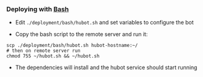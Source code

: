 ### Deploying with [Bash](http://en.wikipedia.org/wiki/Bash_(Unix_shell))

* Edit `./deployment/bash/hubot.sh` and set variables to configure the bot

* Copy the bash script to the remote server and run it:

```
scp ./deployment/bash/hubot.sh hubot-hostname:~/
# then on remote server run
chmod 755 ~/hubot.sh && ~/hubot.sh
```

* The dependencies will install and the hubot service should start running
